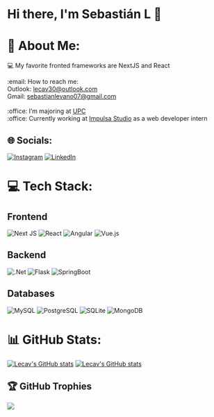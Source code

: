# Hi there, I'm Sebastián L 👋

# 💫 About Me:
💻 My favorite fronted frameworks are NextJS and React

<p>
  :email: How to reach me: 
  </br>
  Outlook: <a href='mailto:lecav30@outlook.com'>lecav30@outlook.com</a></br>
  Gmail: <a href='mailto:sebastianlevano07@gmail.com'>sebastianlevano07@gmail.com</a></br>
  </br>
  :office: I’m majoring at <a href='https://www.upc.edu.pe/'>UPC</a></br>
  :office: Currently working at <a href='https://impulsastudio.pe/'>Impulsa Studio</a> as a web developer intern</br>
</p>

## 🌐 Socials:
[![Instagram](https://img.shields.io/badge/Instagram-%23E4405F.svg?logo=Instagram&logoColor=white)](https://instagram.com/sebastian_lev9) [![LinkedIn](https://img.shields.io/badge/LinkedIn-%230077B5.svg?logo=linkedin&logoColor=white)](https://linkedin.com/in/sebastianlev)

# 💻 Tech Stack:

## Frontend
![Next JS](https://img.shields.io/badge/Next-black?style=for-the-badge&logo=next.js&logoColor=white) ![React](https://img.shields.io/badge/react-%2320232a.svg?style=for-the-badge&logo=react&logoColor=%2361DAFB) ![Angular](https://img.shields.io/badge/angular-%23DD0031.svg?style=for-the-badge&logo=angular&logoColor=white) ![Vue.js](https://img.shields.io/badge/vuejs-%2335495e.svg?style=for-the-badge&logo=vuedotjs&logoColor=%234FC08D)

## Backend
![.Net](https://img.shields.io/badge/.NET-5C2D91?style=for-the-badge&logo=.net&logoColor=white) ![Flask](https://img.shields.io/badge/Flask-000000?style=for-the-badge&logo=flask&logoColor=white) ![SpringBoot](https://img.shields.io/badge/Spring_Boot-F2F4F9?style=for-the-badge&logo=spring-boot)

## Databases
![MySQL](https://img.shields.io/badge/mysql-%2300f.svg?style=for-the-badge&logo=mysql&logoColor=white) ![PostgreSQL](https://img.shields.io/badge/PostgreSQL-316192?style=for-the-badge&logo=postgresql&logoColor=white) ![SQLite](	https://img.shields.io/badge/SQLite-07405E?style=for-the-badge&logo=sqlite&logoColor=white) ![MongoDB](https://img.shields.io/badge/MongoDB-%234ea94b.svg?style=for-the-badge&logo=mongodb&logoColor=white)

# 📊 GitHub Stats:
[![Lecav's GitHub stats](https://github-readme-stats.vercel.app/api?username=lecav30&show_icons=true&theme=dark#gh-dark-mode-only)](https://github.com/lecav30/github-readme-stats#gh-dark-mode-only)
[![Lecav's GitHub stats](https://github-readme-stats.vercel.app/api?username=lecav30&show_icons=true&theme=dark#gh-dark-mode-only)](https://github.com/lecav30/github-readme-stats#gh-light-mode-only)

## 🏆 GitHub Trophies
![](https://github-profile-trophy.vercel.app/?username=lecav30&theme=nord&no-frame=true&no-bg=true&margin-w=4)

<!-- Proudly created with GPRM ( https://gprm.itsvg.in ) -->
